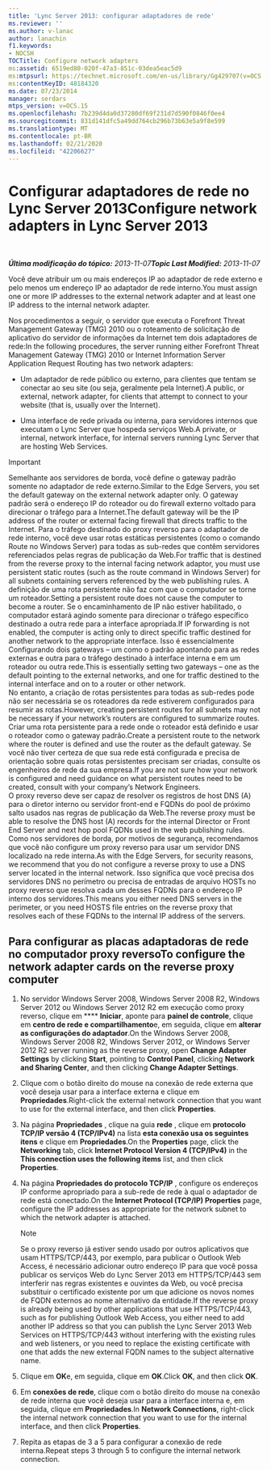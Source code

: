 ```yaml
---
title: 'Lync Server 2013: configurar adaptadores de rede'
ms.reviewer: ''
ms.author: v-lanac
author: lanachin
f1.keywords:
- NOCSH
TOCTitle: Configure network adapters
ms:assetid: 6519ed80-020f-47a3-851c-03dea5eac5d9
ms:mtpsurl: https://technet.microsoft.com/en-us/library/Gg429707(v=OCS.15)
ms:contentKeyID: 48184320
ms.date: 07/23/2014
manager: serdars
mtps_version: v=OCS.15
ms.openlocfilehash: 7b239d4da0d37280df69f231d7d590f0846f0ee4
ms.sourcegitcommit: 831d141dfc5a49dd764cb296b73b63e5a9f8e599
ms.translationtype: MT
ms.contentlocale: pt-BR
ms.lasthandoff: 02/21/2020
ms.locfileid: "42206627"
---
```

<div data-xmlns="http://www.w3.org/1999/xhtml">

<div class="topic" data-xmlns="http://www.w3.org/1999/xhtml" data-msxsl="urn:schemas-microsoft-com:xslt" data-cs="https://msdn.microsoft.com/">

<div data-asp="https://msdn2.microsoft.com/asp">

# <a name="configure-network-adapters-in-lync-server-2013"></a><span data-ttu-id="fcfb5-102">Configurar adaptadores de rede no Lync Server 2013</span><span class="sxs-lookup"><span data-stu-id="fcfb5-102">Configure network adapters in Lync Server 2013</span></span>

</div>

<div id="mainSection">

<div id="mainBody">

<span> </span>

<span data-ttu-id="fcfb5-103">_**Última modificação do tópico:** 2013-11-07_</span><span class="sxs-lookup"><span data-stu-id="fcfb5-103">_**Topic Last Modified:** 2013-11-07_</span></span>

<span data-ttu-id="fcfb5-104">Você deve atribuir um ou mais endereços IP ao adaptador de rede externo e pelo menos um endereço IP ao adaptador de rede interno.</span><span class="sxs-lookup"><span data-stu-id="fcfb5-104">You must assign one or more IP addresses to the external network adapter and at least one IP address to the internal network adapter.</span></span>

<span data-ttu-id="fcfb5-105">Nos procedimentos a seguir, o servidor que executa o Forefront Threat Management Gateway (TMG) 2010 ou o roteamento de solicitação de aplicativo do servidor de informações da Internet tem dois adaptadores de rede:</span><span class="sxs-lookup"><span data-stu-id="fcfb5-105">In the following procedures, the server running either Forefront Threat Management Gateway (TMG) 2010 or Internet Information Server Application Request Routing has two network adapters:</span></span>

  - <span data-ttu-id="fcfb5-106">Um adaptador de rede público ou externo, para clientes que tentam se conectar ao seu site (ou seja, geralmente pela Internet).</span><span class="sxs-lookup"><span data-stu-id="fcfb5-106">A public, or external, network adapter, for clients that attempt to connect to your website (that is, usually over the Internet).</span></span>

  - <span data-ttu-id="fcfb5-107">Uma interface de rede privada ou interna, para servidores internos que executam o Lync Server que hospeda serviços Web.</span><span class="sxs-lookup"><span data-stu-id="fcfb5-107">A private, or internal, network interface, for internal servers running Lync Server that are hosting Web Services.</span></span>

<div>


> [!IMPORTANT]  
> <span data-ttu-id="fcfb5-108">Semelhante aos servidores de borda, você define o gateway padrão somente no adaptador de rede externo.</span><span class="sxs-lookup"><span data-stu-id="fcfb5-108">Similar to the Edge Servers, you set the default gateway on the external network adapter only.</span></span> <span data-ttu-id="fcfb5-109">O gateway padrão será o endereço IP do roteador ou do firewall externo voltado para direcionar o tráfego para a Internet.</span><span class="sxs-lookup"><span data-stu-id="fcfb5-109">The default gateway will be the IP address of the router or external facing firewall that directs traffic to the Internet.</span></span> <span data-ttu-id="fcfb5-110">Para o tráfego destinado do proxy reverso para o adaptador de rede interno, você deve usar rotas estáticas persistentes (como o comando Route no Windows Server) para todas as sub-redes que contêm servidores referenciados pelas regras de publicação da Web.</span><span class="sxs-lookup"><span data-stu-id="fcfb5-110">For traffic that is destined from the reverse proxy to the internal facing network adaptor, you must use persistent static routes (such as the route command in Windows Server) for all subnets containing servers referenced by the web publishing rules.</span></span> <span data-ttu-id="fcfb5-111">A definição de uma rota persistente não faz com que o computador se torne um roteador.</span><span class="sxs-lookup"><span data-stu-id="fcfb5-111">Setting a persistent route does not cause the computer to become a router.</span></span> <span data-ttu-id="fcfb5-112">Se o encaminhamento de IP não estiver habilitado, o computador estará agindo somente para direcionar o tráfego específico destinado a outra rede para a interface apropriada.</span><span class="sxs-lookup"><span data-stu-id="fcfb5-112">If IP forwarding is not enabled, the computer is acting only to direct specific traffic destined for another network to the appropriate interface.</span></span> <span data-ttu-id="fcfb5-113">Isso é essencialmente Configurando dois gateways – um como o padrão apontando para as redes externas e outra para o tráfego destinado à interface interna e em um roteador ou outra rede.</span><span class="sxs-lookup"><span data-stu-id="fcfb5-113">This is essentially setting two gateways – one as the default pointing to the external networks, and one for traffic destined to the internal interface and on to a router or other network.</span></span><BR><span data-ttu-id="fcfb5-114">No entanto, a criação de rotas persistentes para todas as sub-redes pode não ser necessária se os roteadores da rede estiverem configurados para resumir as rotas.</span><span class="sxs-lookup"><span data-stu-id="fcfb5-114">However, creating persistent routes for all subnets may not be necessary if your network’s routers are configured to summarize routes.</span></span> <span data-ttu-id="fcfb5-115">Criar uma rota persistente para a rede onde o roteador está definido e usar o roteador como o gateway padrão.</span><span class="sxs-lookup"><span data-stu-id="fcfb5-115">Create a persistent route to the network where the router is defined and use the router as the default gateway.</span></span> <span data-ttu-id="fcfb5-116">Se você não tiver certeza de que sua rede está configurada e precisa de orientação sobre quais rotas persistentes precisam ser criadas, consulte os engenheiros de rede da sua empresa.</span><span class="sxs-lookup"><span data-stu-id="fcfb5-116">If you are not sure how your network is configured and need guidance on what persistent routes need to be created, consult with your company’s Network Engineers.</span></span><BR><span data-ttu-id="fcfb5-117">O proxy reverso deve ser capaz de resolver os registros de host DNS (A) para o diretor interno ou servidor front-end e FQDNs do pool de próximo salto usados nas regras de publicação da Web.</span><span class="sxs-lookup"><span data-stu-id="fcfb5-117">The reverse proxy must be able to resolve the DNS host (A) records for the internal Director or Front End Server and next hop pool FQDNs used in the web publishing rules.</span></span> <span data-ttu-id="fcfb5-118">Como nos servidores de borda, por motivos de segurança, recomendamos que você não configure um proxy reverso para usar um servidor DNS localizado na rede interna.</span><span class="sxs-lookup"><span data-stu-id="fcfb5-118">As with the Edge Servers, for security reasons, we recommend that you do not configure a reverse proxy to use a DNS server located in the internal network.</span></span> <span data-ttu-id="fcfb5-119">Isso significa que você precisa dos servidores DNS no perímetro ou precisa de entradas de arquivo HOSTs no proxy reverso que resolva cada um desses FQDNs para o endereço IP interno dos servidores.</span><span class="sxs-lookup"><span data-stu-id="fcfb5-119">This means you either need DNS servers in the perimeter, or you need HOSTS file entries on the reverse proxy that resolves each of these FQDNs to the internal IP address of the servers.</span></span>



</div>

<div>

## <a name="to-configure-the-network-adapter-cards-on-the-reverse-proxy-computer"></a><span data-ttu-id="fcfb5-120">Para configurar as placas adaptadoras de rede no computador proxy reverso</span><span class="sxs-lookup"><span data-stu-id="fcfb5-120">To configure the network adapter cards on the reverse proxy computer</span></span>

1.  <span data-ttu-id="fcfb5-121">No servidor Windows Server 2008, Windows Server 2008 R2, Windows Server 2012 ou Windows Server 2012 R2 em execução como proxy reverso, clique em \*\*\*\* **Iniciar**, aponte para **painel de controle**, clique em **centro de rede e compartilhamento**e, em seguida, clique em **alterar as configurações do adaptador**.</span><span class="sxs-lookup"><span data-stu-id="fcfb5-121">On the Windows Server 2008, Windows Server 2008 R2, Windows Server 2012, or Windows Server 2012 R2 server running as the reverse proxy, open **Change Adapter Settings** by clicking **Start**, pointing to **Control Panel**, clicking **Network and Sharing Center**, and then clicking **Change Adapter Settings**.</span></span>

2.  <span data-ttu-id="fcfb5-122">Clique com o botão direito do mouse na conexão de rede externa que você deseja usar para a interface externa e clique em **Propriedades**.</span><span class="sxs-lookup"><span data-stu-id="fcfb5-122">Right-click the external network connection that you want to use for the external interface, and then click **Properties**.</span></span>

3.  <span data-ttu-id="fcfb5-123">Na página **Propriedades** , clique na guia **rede** , clique em **protocolo TCP/IP versão 4 (TCP/IPv4)** na lista **esta conexão usa os seguintes itens** e clique em **Propriedades**.</span><span class="sxs-lookup"><span data-stu-id="fcfb5-123">On the **Properties** page, click the **Networking** tab, click **Internet Protocol Version 4 (TCP/IPv4)** in the **This connection uses the following items** list, and then click **Properties**.</span></span>

4.  <span data-ttu-id="fcfb5-124">Na página **Propriedades do protocolo TCP/IP** , configure os endereços IP conforme apropriado para a sub-rede de rede à qual o adaptador de rede está conectado.</span><span class="sxs-lookup"><span data-stu-id="fcfb5-124">On the **Internet Protocol (TCP/IP) Properties** page, configure the IP addresses as appropriate for the network subnet to which the network adapter is attached.</span></span>
    
    <div>
    

    > [!NOTE]  
    > <span data-ttu-id="fcfb5-125">Se o proxy reverso já estiver sendo usado por outros aplicativos que usam HTTPS/TCP/443, por exemplo, para publicar o Outlook Web Access, é necessário adicionar outro endereço IP para que você possa publicar os serviços Web do Lync Server 2013 em HTTPS/TCP/443 sem interferir nas regras existentes e ouvintes da Web, ou você precisa substituir o certificado existente por um que adicione os novos nomes de FQDN externos ao nome alternativo da entidade.</span><span class="sxs-lookup"><span data-stu-id="fcfb5-125">If the reverse proxy is already being used by other applications that use HTTPS/TCP/443, such as for publishing Outlook Web Access, you either need to add another IP address so that you can publish the Lync Server 2013 Web Services on HTTPS/TCP/443 without interfering with the existing rules and web listeners, or you need to replace the existing certificate with one that adds the new external FQDN names to the subject alternative name.</span></span>

    
    </div>

5.  <span data-ttu-id="fcfb5-126">Clique em **OK**e, em seguida, clique em **OK**.</span><span class="sxs-lookup"><span data-stu-id="fcfb5-126">Click **OK**, and then click **OK**.</span></span>

6.  <span data-ttu-id="fcfb5-127">Em **conexões de rede**, clique com o botão direito do mouse na conexão de rede interna que você deseja usar para a interface interna e, em seguida, clique em **Propriedades**.</span><span class="sxs-lookup"><span data-stu-id="fcfb5-127">In **Network Connections**, right-click the internal network connection that you want to use for the internal interface, and then click **Properties**.</span></span>

7.  <span data-ttu-id="fcfb5-128">Repita as etapas de 3 a 5 para configurar a conexão de rede interna.</span><span class="sxs-lookup"><span data-stu-id="fcfb5-128">Repeat steps 3 through 5 to configure the internal network connection.</span></span>

</div>

</div>

<span> </span>

</div>

</div>

</div>

